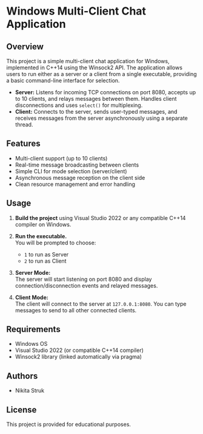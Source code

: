 # Windows Multi-Client Chat Application

## Overview

This project is a simple multi-client chat application for Windows, implemented in C++14 using the Winsock2 API. The application allows users to run either as a server or a client from a single executable, providing a basic command-line interface for selection.

- **Server:** Listens for incoming TCP connections on port 8080, accepts up to 10 clients, and relays messages between them. Handles client disconnections and uses `select()` for multiplexing.
- **Client:** Connects to the server, sends user-typed messages, and receives messages from the server asynchronously using a separate thread.

## Features

- Multi-client support (up to 10 clients)
- Real-time message broadcasting between clients
- Simple CLI for mode selection (server/client)
- Asynchronous message reception on the client side
- Clean resource management and error handling

## Usage

1. **Build the project** using Visual Studio 2022 or any compatible C++14 compiler on Windows.
2. **Run the executable.**  
   You will be prompted to choose:
   - `1` to run as Server
   - `2` to run as Client

3. **Server Mode:**  
   The server will start listening on port 8080 and display connection/disconnection events and relayed messages.

4. **Client Mode:**  
   The client will connect to the server at `127.0.0.1:8080`. You can type messages to send to all other connected clients.

## Requirements

- Windows OS
- Visual Studio 2022 (or compatible C++14 compiler)
- Winsock2 library (linked automatically via pragma)

## Authors

- Nikita Struk

## License

This project is provided for educational purposes.
